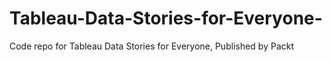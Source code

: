# Tableau-Data-Stories-for-Everyone-
Code repo  for Tableau Data Stories for Everyone, Published by Packt     

